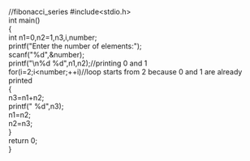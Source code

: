 //fibonacci_series
#include<stdio.h>    
int main()    
{    
 int n1=0,n2=1,n3,i,number;    
 printf("Enter the number of elements:");    
 scanf("%d",&number);    
 printf("\n%d %d",n1,n2);//printing 0 and 1    
 for(i=2;i<number;++i)//loop starts from 2 because 0 and 1 are already printed    
 {    
  n3=n1+n2;    
  printf(" %d",n3);    
  n1=n2;    
  n2=n3;    
 }  
  return 0;  
 }    
